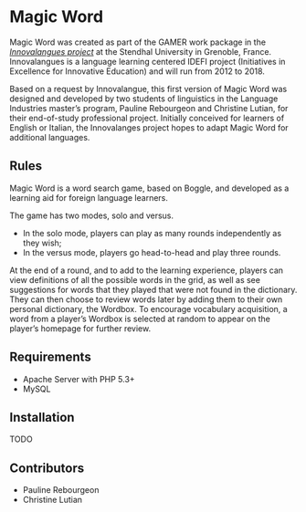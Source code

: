 Magic Word
================

Magic Word was created as part of the GAMER work package in the *[Innovalangues project](http://innovalangues.fr/)* at the Stendhal University in Grenoble, France. Innovalangues is a language learning centered IDEFI project (Initiatives in Excellence for Innovative Education) and will run from 2012 to 2018.

Based on a request by Innovalangue, this first version of Magic Word was designed and developed by two students of linguistics in the Language Industries master’s program, Pauline Rebourgeon and Christine Lutian, for their end-of-study professional project. Initially conceived for learners of English or Italian, the Innovalanges project hopes to adapt Magic Word for additional languages.

Rules
-------
Magic Word is a word search game, based on Boggle, and developed as a learning aid for foreign language learners. 

The game has two modes, solo and versus.
* In the solo mode, players can play as many rounds independently as they wish;
* In the versus mode, players go head-to-head and play three rounds.

At the end of a round, and to add to the learning experience, players can view definitions of all the possible words in the grid, as well as see suggestions for words that they played that were not found in the dictionary. They can then choose to review words later by adding them to their own personal dictionary, the Wordbox. To encourage vocabulary acquisition, a word from a player’s Wordbox is selected at random to appear on the player’s homepage for further review.

Requirements
-------------
* Apache Server with PHP 5.3+
* MySQL

Installation
-------------
TODO

## Contributors
* Pauline Rebourgeon
* Christine Lutian
